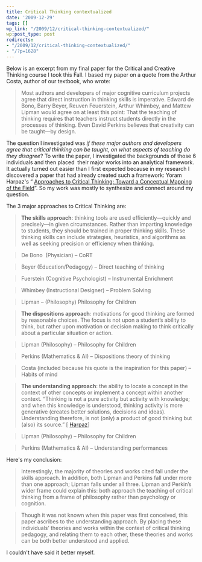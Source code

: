 ```yaml
---
title: Critical Thinking contextualized
date: '2009-12-29'
tags: []
wp_link: "/2009/12/critical-thinking-contextualized/"
wp:post_type: post
redirects:
- "/2009/12/critical-thinking-contextualized/"
- "/?p=1628"
---
```


Below is an excerpt from my final paper for the Critical and Creative Thinking course I took this Fall. I based my paper on a quote from the Arthur Costa, author of our textbook, who wrote:

> Most authors and developers of major cognitive curriculum projects agree that direct instruction in thinking skills is imperative. Edward de Bono, Barry Beyer, Reuven Feuerstein, Arthur Whimbey, and Mattew Lipman would agree on at least this point: That the teaching of thinking requires that teachers instruct students directly in the processes of thinking. Even David Perkins believes that creativity can be taught—by design.

The question I investigated was _if these major authors and developers agree that critical thinking can be taught, on what aspects of teaching do they disagree_? To write the paper, I investigated the backgrounds of those 6 individuals and then placed  their major works into an analytical framework. It actually turned out easier than I first expected because in my research I discovered a paper that had already created such a framework: Yoram Harpaz's “ [Approaches to Critical Thinking: Toward a Conceptual Mapping of the Field](http://www.tcrecord.org/Content.asp?ContentID=12260)”. So my work was mostly to synthesize and connect around my question.

The 3 major approaches to Critical Thinking are:

> **The skills approach**: thinking tools are used efficiently—quickly and precisely—in given circumstances. Rather than imparting knowledge to students, they should be trained in proper thinking skills. These thinking skills can include strategies, heuristics, and algorithms as well as seeking precision or efficiency when thinking.

>

> De Bono  (Physician) – CoRT

> Beyer (Education/Pedagogy) – Direct teaching of thinking

> Fuerstein (Cognitive Psychologist) – Instrumental Enrichment

> Whimbey (Instructional Designer) – Problem Solving

> Lipman – (Philosophy) Philosophy for Children

> **The dispositions approach**_:_ motivations for good thinking are formed by reasonable choices. The focus is not upon a student’s ability to think, but rather upon motivation or decision making to think critically about a particular situation or action.

>

> Lipman (Philosophy) – Philosophy for Children

> Perkins (Mathematics & AI) – Dispositions theory of thinking

> Costa (included because his quote is the inspiration for this paper) – Habits of mind

> **The understanding approach**: the ability to locate a concept in the context of other concepts or implement a concept within another context. “Thinking is not a pure activity but activity with knowledge; and when this knowledge is understood, thinking activity is more generative (creates better solutions, decisions and ideas). Understanding therefore, is not (only) a product of good thinking but (also) its source.” [ [Harpaz](http://www.tcrecord.org/Content.asp?ContentID=12260)]

>

> Lipman (Philosophy) – Philosophy for Children

> Perkins (Mathematics & AI) – Understanding performances

>

Here's my conclusion:

>

>

> Interestingly, the majority of theories and works cited fall under the skills approach. In addition, both Lipman and Perkins fall under more than one approach; Lipman falls under all three. Lipman and Perkin’s wider frame could explain this: both approach the teaching of critical thinking from a frame of philosophy rather than psychology or cognition.

>

> Though it was not known when this paper was first conceived, this paper ascribes to the understanding approach. By placing these individuals’ theories and works within the context of critical thinking pedagogy, and relating them to each other, these theories and works can be both better understood and applied.

>

I couldn't have said it better myself.
